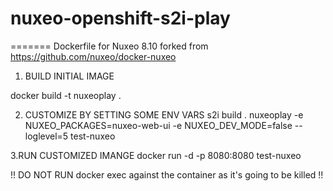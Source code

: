 # nuxeo-openshift-s2i-play
=======
Dockerfile for Nuxeo 8.10 forked from https://github.com/nuxeo/docker-nuxeo 
1. BUILD INITIAL IMAGE

docker build  -t nuxeoplay .

2. CUSTOMIZE BY SETTING SOME ENV VARS
s2i build .  nuxeoplay -e NUXEO_PACKAGES=nuxeo-web-ui -e NUXEO_DEV_MODE=false --loglevel=5 test-nuxeo

3.RUN CUSTOMIZED IMANGE
docker run -d -p 8080:8080 test-nuxeo

!! DO NOT RUN docker exec against the container as it's going to be killed !!

